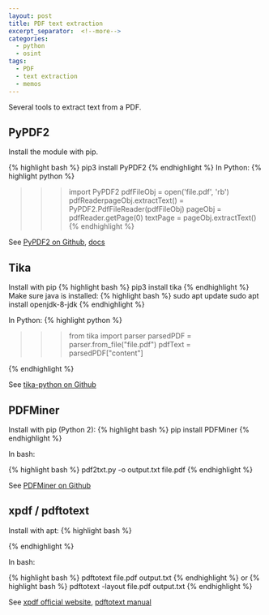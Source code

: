 ```yaml
---
layout: post
title: PDF text extraction
excerpt_separator:  <!--more-->
categories:
  - python
  - osint
tags:
  - PDF
  - text extraction
  - memos
---
```

Several tools to extract text from a PDF.

## PyPDF2

Install the module with pip.

{% highlight bash %}
pip3 install PyPDF2
{% endhighlight %}
In Python:
{% highlight python %}
>>> import PyPDF2
>>> pdfFileObj = open('file.pdf', 'rb')
>>> pdfReaderpageObj.extractText() = PyPDF2.PdfFileReader(pdfFileObj)
>>> pageObj = pdfReader.getPage(0)
>>> textPage = pageObj.extractText()
{% endhighlight %}

See [PyPDF2 on Github](https://github.com/mstamy2/PyPDF2), [docs](https://pythonhosted.org/PyPDF2/)

## Tika

Install with pip
{% highlight bash %}
pip3 install tika
{% endhighlight %}
Make sure java is installed:
{% highlight bash %}
sudo apt update
sudo apt install openjdk-8-jdk
{% endhighlight %}

In Python:
{% highlight python %}
>>> from tika import parser
>>> parsedPDF = parser.from_file("file.pdf")
>>> pdfText = parsedPDF["content"]

{% endhighlight %}

See [tika-python on Github](https://github.com/chrismattmann/tika-python)

## PDFMiner

Install with pip (Python 2):
{% highlight bash %}
pip install PDFMiner
{% endhighlight %}

In bash:

{% highlight bash %}
pdf2txt.py -o output.txt file.pdf
{% endhighlight %}

See [PDFMiner on Github](https://github.com/euske/pdfminer)

## xpdf / pdftotext

Install with apt:
{% highlight bash %}

{% endhighlight %}

In bash:

{% highlight bash %}
pdftotext file.pdf output.txt
{% endhighlight %}
or
{% highlight bash %}
pdftotext -layout file.pdf output.txt
{% endhighlight %}

See [xpdf official website](https://www.xpdfreader.com), [pdftotext manual](https://www.xpdfreader.com/pdftotext-man.html)
